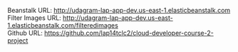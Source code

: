 Beanstalk URL: http://udagram-lap-app-dev.us-east-1.elasticbeanstalk.com <br />
Filter Images URL: http://udagram-lap-app-dev.us-east-1.elasticbeanstalk.com/filteredimages <br />
Github URL: https://github.com/lap14tclc2/cloud-developer-course-2-project